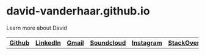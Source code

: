 # david-vanderhaar.github.io
Learn more about David

<table style="width:100%">
        <tr>
          <th>
            <a href="https://github.com/david-vanderhaar">
              Github
            </a>
          </th>
          <th>
            <a href="https://www.linkedin.com/in/david-vanderhaar-096b7013b/">
              LinkedIn
            </a>
          </th>
          <th>
            <a href="https://mailto:d.vanderhaarhunter@gmail.com" >
              Gmail
            </a>
          </th>
          <th>
            <a href="https://soundcloud.com/david-vanderhaar/sets/good-instr">
              Soundcloud
            </a>
          </th>
          <th>
            <a href="https://www.instagram.com/david_vanderhaar/?hl=en">
              Instagram
            </a>
          </th>
          <th>
            <a href="https://stackoverflow.com/users/7920838/david-vanderhaar">
              StackOverflow
            </a>
          </th>
        </tr>
      </table>
